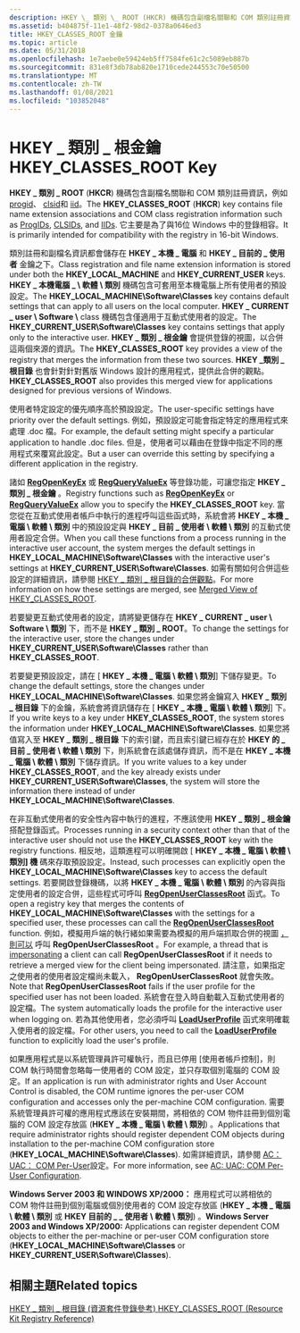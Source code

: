 ```yaml
---
description: HKEY \_ 類別 \_ ROOT (HKCR) 機碼包含副檔名關聯和 COM 類別註冊資訊，例如 Progid、Clsid 和 iid。 它主要是為了與16位 Windows 中的登錄相容。
ms.assetid: b404875f-11e1-48f2-98d2-0378a0646ed3
title: HKEY_CLASSES_ROOT 金鑰
ms.topic: article
ms.date: 05/31/2018
ms.openlocfilehash: 1e7aebe0e59424eb5ff7584fe61c2c5089eb887b
ms.sourcegitcommit: 831e8f3db78ab820e1710cede244553c70e50500
ms.translationtype: MT
ms.contentlocale: zh-TW
ms.lasthandoff: 01/08/2021
ms.locfileid: "103852048"
---
```

# <a name="hkey_classes_root-key"></a><span data-ttu-id="f7b60-104">HKEY \_ 類別 \_ 根金鑰</span><span class="sxs-lookup"><span data-stu-id="f7b60-104">HKEY\_CLASSES\_ROOT Key</span></span>

<span data-ttu-id="f7b60-105">**HKEY \_ 類別 \_ ROOT** (**HKCR**) 機碼包含副檔名關聯和 COM 類別註冊資訊，例如 [progid](../com/-progid--key.md)、 [clsid](../com/clsid-key-hklm.md)和 [iid](../com/interface-key.md)。</span><span class="sxs-lookup"><span data-stu-id="f7b60-105">The **HKEY\_CLASSES\_ROOT** (**HKCR**) key contains file name extension associations and COM class registration information such as [ProgIDs](../com/-progid--key.md), [CLSIDs](../com/clsid-key-hklm.md), and [IIDs](../com/interface-key.md).</span></span> <span data-ttu-id="f7b60-106">它主要是為了與16位 Windows 中的登錄相容。</span><span class="sxs-lookup"><span data-stu-id="f7b60-106">It is primarily intended for compatibility with the registry in 16-bit Windows.</span></span>

<span data-ttu-id="f7b60-107">類別註冊和副檔名資訊都會儲存在 **HKEY \_ 本機 \_ 電腦** 和 **HKEY \_ 目前的 \_ 使用者** 金鑰之下。</span><span class="sxs-lookup"><span data-stu-id="f7b60-107">Class registration and file name extension information is stored under both the **HKEY\_LOCAL\_MACHINE** and **HKEY\_CURRENT\_USER** keys.</span></span> <span data-ttu-id="f7b60-108">**HKEY \_ 本機電腦 \_ \\ 軟體 \\ 類別** 機碼包含可套用至本機電腦上所有使用者的預設設定。</span><span class="sxs-lookup"><span data-stu-id="f7b60-108">The **HKEY\_LOCAL\_MACHINE\\Software\\Classes** key contains default settings that can apply to all users on the local computer.</span></span> <span data-ttu-id="f7b60-109">**HKEY \_ CURRENT \_ user \\ Software \\** class 機碼包含僅適用于互動式使用者的設定。</span><span class="sxs-lookup"><span data-stu-id="f7b60-109">The **HKEY\_CURRENT\_USER\\Software\\Classes** key contains settings that apply only to the interactive user.</span></span> <span data-ttu-id="f7b60-110">**HKEY \_ 類別 \_ 根金鑰** 會提供登錄的視圖，以合併這兩個來源的資訊。</span><span class="sxs-lookup"><span data-stu-id="f7b60-110">The **HKEY\_CLASSES\_ROOT** key provides a view of the registry that merges the information from these two sources.</span></span> <span data-ttu-id="f7b60-111">**HKEY \_類別 \_ 根目錄** 也會針對針對舊版 Windows 設計的應用程式，提供此合併的觀點。</span><span class="sxs-lookup"><span data-stu-id="f7b60-111">**HKEY\_CLASSES\_ROOT** also provides this merged view for applications designed for previous versions of Windows.</span></span>

<span data-ttu-id="f7b60-112">使用者特定設定的優先順序高於預設設定。</span><span class="sxs-lookup"><span data-stu-id="f7b60-112">The user-specific settings have priority over the default settings.</span></span> <span data-ttu-id="f7b60-113">例如，預設設定可能會指定特定的應用程式來處理 .doc 檔。</span><span class="sxs-lookup"><span data-stu-id="f7b60-113">For example, the default setting might specify a particular application to handle .doc files.</span></span> <span data-ttu-id="f7b60-114">但是，使用者可以藉由在登錄中指定不同的應用程式來覆寫此設定。</span><span class="sxs-lookup"><span data-stu-id="f7b60-114">But a user can override this setting by specifying a different application in the registry.</span></span>

<span data-ttu-id="f7b60-115">諸如 [**RegOpenKeyEx**](/windows/desktop/api/Winreg/nf-winreg-regopenkeyexa) 或 [**RegQueryValueEx**](/windows/desktop/api/Winreg/nf-winreg-regqueryvalueexa) 等登錄功能，可讓您指定 **HKEY \_ 類別 \_ 根金鑰** 。</span><span class="sxs-lookup"><span data-stu-id="f7b60-115">Registry functions such as [**RegOpenKeyEx**](/windows/desktop/api/Winreg/nf-winreg-regopenkeyexa) or [**RegQueryValueEx**](/windows/desktop/api/Winreg/nf-winreg-regqueryvalueexa) allow you to specify the **HKEY\_CLASSES\_ROOT** key.</span></span> <span data-ttu-id="f7b60-116">當您從在互動式使用者帳戶中執行的進程呼叫這些函式時，系統會將 **HKEY \_ 本機 \_ 電腦 \\ 軟體 \\ 類別** 中的預設設定與 **HKEY \_ 目前 \_ 使用者 \\ 軟體 \\ 類別** 的互動式使用者設定合併。</span><span class="sxs-lookup"><span data-stu-id="f7b60-116">When you call these functions from a process running in the interactive user account, the system merges the default settings in **HKEY\_LOCAL\_MACHINE\\Software\\Classes** with the interactive user's settings at **HKEY\_CURRENT\_USER\\Software\\Classes**.</span></span> <span data-ttu-id="f7b60-117">如需有關如何合併這些設定的詳細資訊，請參閱 [HKEY \_ 類別 \_ 根目錄的合併觀點](merged-view-of-hkey-classes-root.md)。</span><span class="sxs-lookup"><span data-stu-id="f7b60-117">For more information on how these settings are merged, see [Merged View of HKEY\_CLASSES\_ROOT](merged-view-of-hkey-classes-root.md).</span></span>

<span data-ttu-id="f7b60-118">若要變更互動式使用者的設定，請將變更儲存在 **HKEY \_ CURRENT \_ user \\ Software \\ 類別** 下，而不是 **HKEY \_ 類別 \_ ROOT**。</span><span class="sxs-lookup"><span data-stu-id="f7b60-118">To change the settings for the interactive user, store the changes under **HKEY\_CURRENT\_USER\\Software\\Classes** rather than **HKEY\_CLASSES\_ROOT**.</span></span>

<span data-ttu-id="f7b60-119">若要變更預設設定，請在 [ **HKEY \_ 本機 \_ 電腦 \\ 軟體 \\ 類別**] 下儲存變更。</span><span class="sxs-lookup"><span data-stu-id="f7b60-119">To change the default settings, store the changes under **HKEY\_LOCAL\_MACHINE\\Software\\Classes**.</span></span> <span data-ttu-id="f7b60-120">如果您將金鑰寫入 **HKEY \_ 類別 \_ 根目錄** 下的金鑰，系統會將資訊儲存在 [ **HKEY \_ 本機 \_ 電腦 \\ 軟體 \\ 類別**] 下。</span><span class="sxs-lookup"><span data-stu-id="f7b60-120">If you write keys to a key under **HKEY\_CLASSES\_ROOT**, the system stores the information under **HKEY\_LOCAL\_MACHINE\\Software\\Classes**.</span></span> <span data-ttu-id="f7b60-121">如果您將值寫入至 **HKEY \_ 類別 \_ 根目錄** 下的索引鍵，而且索引鍵已經存在於 **HKEY 的 \_ 目前 \_ 使用者 \\ 軟體 \\ 類別** 下，則系統會在該處儲存資訊，而不是在 **HKEY \_ 本機 \_ 電腦 \\ 軟體 \\ 類別** 下儲存資訊。</span><span class="sxs-lookup"><span data-stu-id="f7b60-121">If you write values to a key under **HKEY\_CLASSES\_ROOT**, and the key already exists under **HKEY\_CURRENT\_USER\\Software\\Classes**, the system will store the information there instead of under **HKEY\_LOCAL\_MACHINE\\Software\\Classes**.</span></span>

<span data-ttu-id="f7b60-122">在非互動式使用者的安全性內容中執行的進程，不應該使用 **HKEY \_ 類別 \_ 根金鑰** 搭配登錄函式。</span><span class="sxs-lookup"><span data-stu-id="f7b60-122">Processes running in a security context other than that of the interactive user should not use the **HKEY\_CLASSES\_ROOT** key with the registry functions.</span></span> <span data-ttu-id="f7b60-123">相反地，這類進程可以明確開啟 [ **HKEY \_ 本機 \_ 電腦 \\ 軟體 \\ 類別] 機** 碼來存取預設設定。</span><span class="sxs-lookup"><span data-stu-id="f7b60-123">Instead, such processes can explicitly open the **HKEY\_LOCAL\_MACHINE\\Software\\Classes** key to access the default settings.</span></span> <span data-ttu-id="f7b60-124">若要開啟登錄機碼，以將 **HKEY \_ 本機 \_ 電腦 \\ 軟體 \\ 類別** 的內容與指定使用者的設定合併，這些程式可呼叫 [**RegOpenUserClassesRoot**](/windows/desktop/api/Winreg/nf-winreg-regopenuserclassesroot) 函式。</span><span class="sxs-lookup"><span data-stu-id="f7b60-124">To open a registry key that merges the contents of **HKEY\_LOCAL\_MACHINE\\Software\\Classes** with the settings for a specified user, these processes can call the [**RegOpenUserClassesRoot**](/windows/desktop/api/Winreg/nf-winreg-regopenuserclassesroot) function.</span></span> <span data-ttu-id="f7b60-125">例如，模擬用戶端的執行緒如果需要為模擬的用戶端抓取合併的視圖 [，則可以](/windows/desktop/SecAuthZ/client-impersonation) 呼叫 **RegOpenUserClassesRoot** 。</span><span class="sxs-lookup"><span data-stu-id="f7b60-125">For example, a thread that is [impersonating](/windows/desktop/SecAuthZ/client-impersonation) a client can call **RegOpenUserClassesRoot** if it needs to retrieve a merged view for the client being impersonated.</span></span> <span data-ttu-id="f7b60-126">請注意，如果指定之使用者的使用者設定檔尚未載入， **RegOpenUserClassesRoot** 就會失敗。</span><span class="sxs-lookup"><span data-stu-id="f7b60-126">Note that **RegOpenUserClassesRoot** fails if the user profile for the specified user has not been loaded.</span></span> <span data-ttu-id="f7b60-127">系統會在登入時自動載入互動式使用者的設定檔。</span><span class="sxs-lookup"><span data-stu-id="f7b60-127">The system automatically loads the profile for the interactive user when logging on.</span></span> <span data-ttu-id="f7b60-128">若為其他使用者，您必須呼叫 [**LoadUserProfile**](/windows/win32/api/userenv/nf-userenv-loaduserprofilea) 函式來明確載入使用者的設定檔。</span><span class="sxs-lookup"><span data-stu-id="f7b60-128">For other users, you need to call the [**LoadUserProfile**](/windows/win32/api/userenv/nf-userenv-loaduserprofilea) function to explicitly load the user's profile.</span></span>

<span data-ttu-id="f7b60-129">如果應用程式是以系統管理員許可權執行，而且已停用 [使用者帳戶控制]，則 COM 執行時間會忽略每一使用者的 COM 設定，並只存取個別電腦的 COM 設定。</span><span class="sxs-lookup"><span data-stu-id="f7b60-129">If an application is run with administrator rights and User Account Control is disabled, the COM runtime ignores the per-user COM configuration and accesses only the per-machine COM configuration.</span></span> <span data-ttu-id="f7b60-130">需要系統管理員許可權的應用程式應該在安裝期間，將相依的 COM 物件註冊到個別電腦的 COM 設定存放區 (**HKEY \_ 本機 \_ 電腦 \\ 軟體 \\ 類別**) 。</span><span class="sxs-lookup"><span data-stu-id="f7b60-130">Applications that require administrator rights should register dependent COM objects during installation to the per-machine COM configuration store (**HKEY\_LOCAL\_MACHINE\\Software\\Classes**).</span></span> <span data-ttu-id="f7b60-131">如需詳細資訊，請參閱 [AC： UAC： COM Per-User](/previous-versions/bb756926(v=msdn.10))設定。</span><span class="sxs-lookup"><span data-stu-id="f7b60-131">For more information, see [AC: UAC: COM Per-User Configuration](/previous-versions/bb756926(v=msdn.10)).</span></span>

<span data-ttu-id="f7b60-132">**Windows Server 2003 和 WINDOWS XP/2000：** 應用程式可以將相依的 COM 物件註冊到個別電腦或個別使用者的 COM 設定存放區 (**HKEY \_ 本機 \_ 電腦 \\ 軟體 \\ 類別** 或 **HKEY 目前的 \_ \_ 使用者 \\ 軟體 \\ 類別**) 。</span><span class="sxs-lookup"><span data-stu-id="f7b60-132">**Windows Server 2003 and Windows XP/2000:** Applications can register dependent COM objects to either the per-machine or per-user COM configuration store (**HKEY\_LOCAL\_MACHINE\\Software\\Classes** or **HKEY\_CURRENT\_USER\\Software\\Classes**).</span></span>

## <a name="related-topics"></a><span data-ttu-id="f7b60-133">相關主題</span><span class="sxs-lookup"><span data-stu-id="f7b60-133">Related topics</span></span>

<dl> <dt>

<span data-ttu-id="f7b60-134">[HKEY \_ 類別 \_ 根目錄 (資源套件登錄參考) ](/previous-versions/windows/it-pro/windows-server-2003/cc739822(v=ws.10))</span><span class="sxs-lookup"><span data-stu-id="f7b60-134">[HKEY\_CLASSES\_ROOT (Resource Kit Registry Reference)](/previous-versions/windows/it-pro/windows-server-2003/cc739822(v=ws.10))</span></span>
</dt> </dl>

 

 
